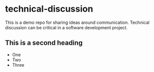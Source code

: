 # technical-discussion
This is a demo repo for sharing ideas around communication. Technical discussion can be critical in a software development project.

## This is a second heading

* One
* Two
* Three
